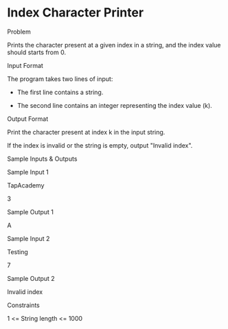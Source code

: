 # Index Character Printer

Problem





Prints the character present at a given index in a string, and the index value should starts from 0.





Input Format



The program takes two lines of input:



 - The first line contains a string. 



- The second line contains an integer representing the index value (k).





Output Format



Print the character present at index k in the input string. 



If the index is invalid or the string is empty, output "Invalid index".





Sample Inputs & Outputs



Sample Input 1

TapAcademy

3



Sample Output 1

A







Sample Input 2

Testing

7



Sample Output 2

Invalid index







Constraints



1 <= String length <= 1000





